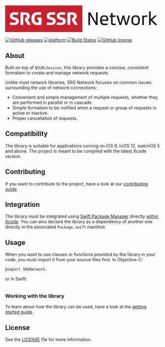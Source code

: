 [![SRG Network logo](README-images/logo.png)](https://github.com/SRGSSR/srgnetwork-apple)

[![GitHub releases](https://img.shields.io/github/v/release/SRGSSR/srgnetwork-apple)](https://github.com/SRGSSR/srgnetwork-apple/releases) [![platform](https://img.shields.io/badge/platfom-ios%20%7C%20tvos%20%7C%20watchos-blue)](https://github.com/SRGSSR/srgnetwork-apple) [![Build Status](https://travis-ci.org/SRGSSR/srgnetwork-apple.svg?branch=master)](https://travis-ci.org/SRGSSR/srgnetwork-apple/branches) [![GitHub license](https://img.shields.io/github/license/SRGSSR/srgnetwork-apple)](https://github.com/SRGSSR/srgnetwork-apple/blob/master/LICENSE)

## About

Built on top of `NSURLSession`, this library provides a concise, consistent formalism to create and manage network requests.

Unlike most network libraries, SRG Network focuses on common issues surrounding the use of network connections:

* Convenient and simple management of multiple requests, whether they are performed in parallel or in cascade.
* Simple formalism to be notified when a request or group of requests is active or inactive.
* Proper cancellation of requests.

## Compatibility

The library is suitable for applications running on iOS 9, tvOS 12, watchOS 5 and above. The project is meant to be compiled with the latest Xcode version.

## Contributing

If you want to contribute to the project, have a look at our [contributing guide](CONTRIBUTING.md).

## Integration

The library must be integrated using [Swift Package Manager](https://swift.org/package-manager) directly [within Xcode](https://developer.apple.com/documentation/xcode/adding_package_dependencies_to_your_app). You can also declare the library as a dependency of another one directly in the associated `Package.swift` manifest.

## Usage

When you want to use classes or functions provided by the library in your code, you must import it from your source files first. In Objective-C:

```objective-c
@import SRGNetwork;
```

or in Swift:

```swift SRGNetwork
```

### Working with the library

To learn about how the library can be used, have a look at the [getting started guide](GETTING_STARTED.md).

## License

See the [LICENSE](../LICENSE) file for more information.
